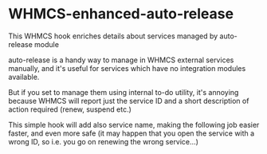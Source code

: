 # WHMCS-enhanced-auto-release
This WHMCS hook enriches details about services managed by auto-release module

auto-release is a handy way to manage in WHMCS external services manually, and it's useful for services which have no integration modules available.

But if you set to manage them using internal to-do utility, it's annoying because WHMCS will report just the service ID and a short
description of action required (renew, suspend etc.)

This simple hook will add also service name, making the following job easier faster, and even more safe (it may happen that you open the service with a wrong ID, so i.e. you go on renewing the wrong service...)

